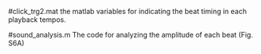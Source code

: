 #click_trg2.mat
the matlab variables for indicating the beat timing in each playback tempos.

#sound_analysis.m
The code for analyzing the amplitude of each beat (Fig. S6A)
